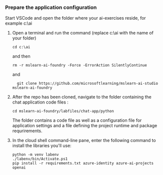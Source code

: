 ### Prepare the application configuration

Start VSCode and open the folder where your ai-exercises reside, for example c:\ai

1. Open a terminal and run the command (replace c:\ai with the name of your folder)

    ```
   cd c:\ai
     ```

    and then
   ```
   rm -r mslearn-ai-foundry -Force -ErrorAction SilentlyContinue
    ```
    and

   ```
     git clone https://github.com/microsoftlearning/mslearn-ai-studio mslearn-ai-foundry

     ```

    

4. After the repo has been cloned, navigate to the folder containing the chat application code files :

    ```
   cd mslearn-ai-foundry/labfiles/chat-app/python
    ```

    The folder contains a code file as well as a configuration file for application settings and a file defining the project runtime and package requrirements.

1. In the cloud shell command-line pane, enter the following command to install the libraries you'll use:

    ```
   python -m venv labenv
   ./labenv/bin/Activate.ps1
   pip install -r requirements.txt azure-identity azure-ai-projects openai
    ```
